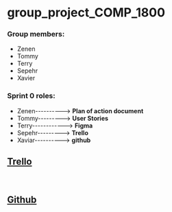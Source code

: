 # group_project_COMP_1800
### Group members:
   * Zenen
   * Tommy 
   * Terry
   * Sepehr
   * Xavier
​
### Sprint 0 roles:
  * Zenen----------> **Plan of action document**
  * Tommy---------> **User Stories**
  * Terry------------> **Figma**
  * Sepehr---------> **Trello**
  * Xaviar----------> **github**
​
​
## [Trello](https://trello.com/b/Ywau2Axo/1800-team-project)
​
## [Github](https://github.com/xaviernguyen07/group_project_COMP_1800)
